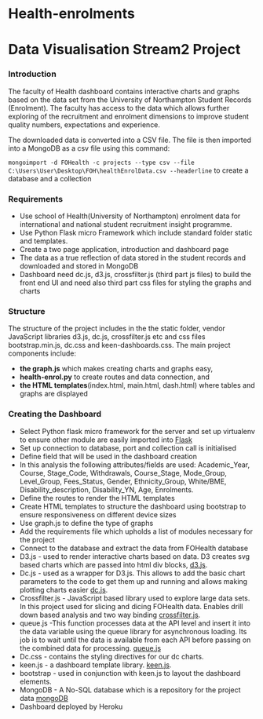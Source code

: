 # Health-enrolments

# Data Visualisation Stream2 Project
### Introduction
The faculty of Health dashboard contains interactive charts and graphs based on the data set from the University of Northampton Student Records (Enrolment). The faculty has access to the data which allows further exploring of the recruitment and enrolment dimensions to improve student quality numbers, expectations and experience.

The downloaded data is converted into a CSV file. The file is then imported into a MongoDB as a csv file using this command:

```mongoimport -d FOHealth -c projects --type csv --file C:\Users\User\Desktop\FOH\healthEnrolData.csv --headerline``` to create a database and a collection

### Requirements
* Use school of Health(University of Northampton) enrolment data for international and national student recruitment insight programme.
* Use Python Flask micro Framework which include standard folder static and templates.
* Create a two page application, introduction and dashboard page
* The data as a true reflection of data stored in the student records and downloaded and stored in MongoDB
* Dashboard need dc.js, d3.js, crossfilter.js (third part js files) to build the front end UI and need also third part css files for styling the graphs and charts

### Structure
The structure of the project includes in the the static folder, vendor JavaScript libraries d3.js, dc.js, crossfilter.js etc and css files bootstrap.min.js, dc.css and keen-dashboards.css.
The main project components include:
* **the graph.js** which makes creating charts and graphs easy,
* **health-enrol.py** to create routes and data connection, and
* **the HTML templates**(index.html, main.html, dash.html) where tables and graphs are displayed

### Creating the Dashboard
* Select  Python flask micro framework for the server and set up virtualenv to ensure other module are easily imported into  [Flask](http://flask.pocoo.org/)
* Set up connection to database, port and collection call is initialised
* Define field that will be used in the dashboard creation
* In this analysis the following attributes/fields are used: Academic_Year, Course,	Stage_Code, Withdrawals, Course_Stage, Mode_Group, Level_Group, Fees_Status, Gender, Ethnicity_Group, White/BME, Disability_description, Disability_YN, Age, Enrolments.
* Define the routes to render the HTML templates
* Create HTML templates to structure the dashboard using bootstrap to ensure responsiveness on different device sizes
* Use graph.js to define the type of graphs
* Add the requirements file which upholds a list of modules necessary for the project
* Connect to the database and extract the data from FOHealth database
* D3.js - used to render interactive charts based on data. D3 creates svg based charts which are passed into html div blocks, [d3.js](https://d3js.org/).
* Dc.js -  used as a wrapper for D3.js. This allows to add the basic chart parameters to the code to get them up and running and allows making plotting charts easier [dc.js](https://dc-js.github.io/dc.js/).
* Crossfilter.js - JavaScript based library used to explore large data sets. In this project used for slicing and dicing FOHealth data. Enables drill down based analysis and two way binding [crossfilter.js](http://square.github.io/crossfilter/).
* queue.js -This function processes data at the API level and insert it into the data variable using the queue library for asynchronous loading. Its job is to wait until the data is available from each API before passing on the combined data for processing. [queue.js](https://github.com/d3/d3-queue)
* Dc.css - contains the styling directives for our dc charts.
* keen.js - a dashboard template library. [keen.js](https://keen.io/).
* bootstrap - used in conjunction with keen.js to layout the dashboard elements.
* MongoDB - A No-SQL database which is a repository for the project data [mongoDB](https://www.mongodb.com/)
* Dashboard deployed by Heroku

